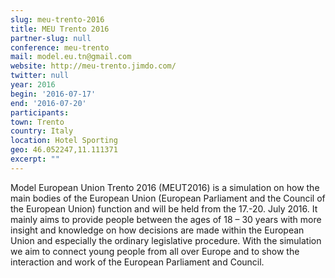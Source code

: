 ```yaml
---
slug: meu-trento-2016
title: MEU Trento 2016
partner-slug: null
conference: meu-trento
mail: model.eu.tn@gmail.com
website: http://meu-trento.jimdo.com/
twitter: null
year: 2016
begin: '2016-07-17'
end: '2016-07-20'
participants:
town: Trento
country: Italy
location: Hotel Sporting
geo: 46.052247,11.111371
excerpt: ""
---
```


Model European Union Trento 2016 (MEUT2016) is a simulation on how the main bodies of the European Union (European Parliament and the Council of the European Union) function and will be held from the 17.-20. July 2016. It mainly aims to provide people between the ages of 18 – 30 years with more insight and knowledge on how decisions are made within the European Union and especially the ordinary legislative procedure. With the simulation we aim to connect young people from all over Europe and to show the interaction and work of the European Parliament and Council.
